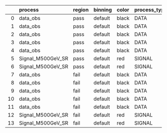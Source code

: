 |    | process           | region   | binning   | color   | process_type   |   scale | variation   | source_filename                                                     | source_histname   | alias                      | title                      |   combine_idx |     lnN |   shapes | syst_type   | direction   | variation_alias   |
|---:|:------------------|:---------|:----------|:--------|:---------------|--------:|:------------|:--------------------------------------------------------------------|:------------------|:---------------------------|:---------------------------|--------------:|--------:|---------:|:------------|:------------|:------------------|
|  0 | data_obs          | pass     | default   | black   | DATA           |       1 | pTsyst      | ./histograms_for_2DAlphabet_v1/EaDM_Cosmics_Data_SR_Blind_syst.root | hpass_pTsyst_up   | Cosmics_Data_SR_Blind_syst | Cosmics_Data_SR_Blind_syst |           nan | nan     |        1 | shapes      | Up          | pTsyst            |
|  1 | data_obs          | pass     | default   | black   | DATA           |       1 | pTsyst      | ./histograms_for_2DAlphabet_v1/EaDM_Cosmics_Data_SR_Blind_syst.root | hpass_pTsyst_down | Cosmics_Data_SR_Blind_syst | Cosmics_Data_SR_Blind_syst |           nan | nan     |        1 | shapes      | Down        | pTsyst            |
|  2 | data_obs          | pass     | default   | black   | DATA           |       1 | t0syst      | ./histograms_for_2DAlphabet_v1/EaDM_Cosmics_Data_SR_Blind_syst.root | hpass_t0syst_up   | Cosmics_Data_SR_Blind_syst | Cosmics_Data_SR_Blind_syst |           nan | nan     |        1 | shapes      | Up          | t0syst            |
|  3 | data_obs          | pass     | default   | black   | DATA           |       1 | t0syst      | ./histograms_for_2DAlphabet_v1/EaDM_Cosmics_Data_SR_Blind_syst.root | hpass_t0syst_down | Cosmics_Data_SR_Blind_syst | Cosmics_Data_SR_Blind_syst |           nan | nan     |        1 | shapes      | Down        | t0syst            |
|  4 | data_obs          | pass     | default   | black   | DATA           |       1 | nominal     | ./histograms_for_2DAlphabet_v1/EaDM_Cosmics_Data_SR_Blind_syst.root | hpass             | Cosmics_Data_SR_Blind_syst | Cosmics_Data_SR_Blind_syst |           nan | nan     |      nan | nan         | nan         | nan               |
|  5 | Signal_M500GeV_SR | pass     | default   | red     | SIGNAL         |       1 | lumi        | ./histograms_for_2DAlphabet_v1/EaDM_Signal_M500GeV_SR.root          | hpass             | Signal_M500GeV_SR          | DM signal                  |           nan |   1.016 |      nan | lnN         | nan         | nan               |
|  6 | Signal_M500GeV_SR | pass     | default   | red     | SIGNAL         |       1 | nominal     | ./histograms_for_2DAlphabet_v1/EaDM_Signal_M500GeV_SR.root          | hpass             | Signal_M500GeV_SR          | DM signal                  |           nan | nan     |      nan | nan         | nan         | nan               |
|  7 | data_obs          | fail     | default   | black   | DATA           |       1 | pTsyst      | ./histograms_for_2DAlphabet_v1/EaDM_Cosmics_Data_SR_Blind_syst.root | hfail_pTsyst_up   | Cosmics_Data_SR_Blind_syst | Cosmics_Data_SR_Blind_syst |           nan | nan     |        1 | shapes      | Up          | pTsyst            |
|  8 | data_obs          | fail     | default   | black   | DATA           |       1 | pTsyst      | ./histograms_for_2DAlphabet_v1/EaDM_Cosmics_Data_SR_Blind_syst.root | hfail_pTsyst_down | Cosmics_Data_SR_Blind_syst | Cosmics_Data_SR_Blind_syst |           nan | nan     |        1 | shapes      | Down        | pTsyst            |
|  9 | data_obs          | fail     | default   | black   | DATA           |       1 | t0syst      | ./histograms_for_2DAlphabet_v1/EaDM_Cosmics_Data_SR_Blind_syst.root | hfail_t0syst_up   | Cosmics_Data_SR_Blind_syst | Cosmics_Data_SR_Blind_syst |           nan | nan     |        1 | shapes      | Up          | t0syst            |
| 10 | data_obs          | fail     | default   | black   | DATA           |       1 | t0syst      | ./histograms_for_2DAlphabet_v1/EaDM_Cosmics_Data_SR_Blind_syst.root | hfail_t0syst_down | Cosmics_Data_SR_Blind_syst | Cosmics_Data_SR_Blind_syst |           nan | nan     |        1 | shapes      | Down        | t0syst            |
| 11 | data_obs          | fail     | default   | black   | DATA           |       1 | nominal     | ./histograms_for_2DAlphabet_v1/EaDM_Cosmics_Data_SR_Blind_syst.root | hfail             | Cosmics_Data_SR_Blind_syst | Cosmics_Data_SR_Blind_syst |           nan | nan     |      nan | nan         | nan         | nan               |
| 12 | Signal_M500GeV_SR | fail     | default   | red     | SIGNAL         |       1 | lumi        | ./histograms_for_2DAlphabet_v1/EaDM_Signal_M500GeV_SR.root          | hfail             | Signal_M500GeV_SR          | DM signal                  |           nan |   1.016 |      nan | lnN         | nan         | nan               |
| 13 | Signal_M500GeV_SR | fail     | default   | red     | SIGNAL         |       1 | nominal     | ./histograms_for_2DAlphabet_v1/EaDM_Signal_M500GeV_SR.root          | hfail             | Signal_M500GeV_SR          | DM signal                  |           nan | nan     |      nan | nan         | nan         | nan               |